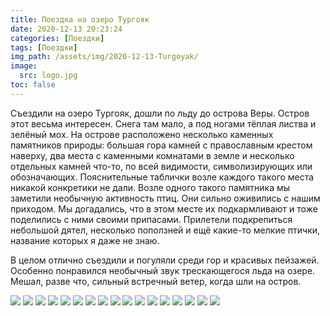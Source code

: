 ```yaml
---
title: Поездка на озеро Тургояк
date: 2020-12-13 20:23:24
categories: [Поездки]
tags: [Поездки]
img_path: /assets/img/2020-12-13-Turgoyak/
image:
  src: logo.jpg
toc: false
---
```


Съездили на озеро Тургояк, дошли по льду до острова Веры. Остров этот весьма интересен. Снега там мало, а под ногами тёплая листва и зелёный мох. На острове расположено несколько каменных памятников природы: большая гора камней с православным крестом наверху, два места с каменными комнатами в земле и несколько отдельных камней что-то, по всей видимости, символизирующих или обозначающих. Пояснительные таблички возле каждого такого места никакой конкретики не дали. Возле одного такого памятника мы заметили необычную активность птиц. Они сильно оживились с нашим приходом. Мы догадались, что в этом месте их подкармливают и тоже поделились с ними своими припасами. Прилетели подкрепиться небольшой дятел, несколько поползней и ещё какие-то мелкие птички, название которых я даже не знаю.

В целом отлично съездили и погуляли среди гор и красивых пейзажей. Особенно понравился необычный звук трескающегося льда на озере. Мешал, разве что, сильный встречный ветер, когда шли на остров.

![](1.jpg)
![](2.jpg)
![](3.jpg)
![](4.jpg)
![](5.jpg)
![](6.jpg)
![](7.jpg)
![](8.jpg)
![](9.jpg)
![](10.jpg)
![](11.jpg)
![](12.jpg)
![](13.jpg)
![](14.jpg)
![](15.jpg)
![](16.jpg)
![](17.jpg)
